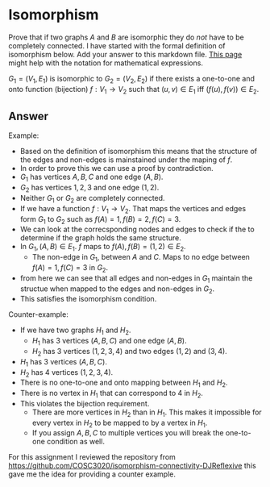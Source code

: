 # Isomorphism

Prove that if two graphs $A$ and $B$ are isomorphic they do *not* have to
be completely connected. I have started with the formal definition of
isomorphism below. Add your answer to this markdown file. [This
page](https://docs.github.com/en/get-started/writing-on-github/working-with-advanced-formatting/writing-mathematical-expressions)
might help with the notation for mathematical expressions.

$G_1=(V_1 , E_1)$ is isomorphic to $G_2 = (V_2, E_2)$ if there exists a
one-to-one and onto function (bijection) $f: V_1 \rightarrow V_2$ such that $(u,v)
\in E_1$ iff $(f(u),f(v)) \in E_2$.

## Answer 
Example:
- Based on the definition of isomorphism this means that the structure of the edges and non-edges is mainstained under the maping of $f$.
- In order to prove this we can use a proof by contradiction.
- $G_{1}$ has vertices $A, B, C$ and one edge $(A, B)$.
- $G_{2}$ has vertices $1, 2, 3$ and one edge $(1, 2)$.
- Neither $G_{1}$ or $G_{2}$ are completely connected.
- If we have a function $f: V_{1} \rightarrow V_{2}$. That maps the vertices and edges form $G_{1}$ to $G_{2}$ such as $f(A) = 1, f(B) = 2, f(C) = 3$.
- We can look at the correcsponding nodes and edges to check if the to determine if the graph holds the same structure.
- In $G_{1}, (A, B) \in E_{1}$. $f$ maps to $f(A), f(B) = (1 , 2) \in E_{2}$.
  - The non-edge in $G_{1}$, between $A$ and $C$. Maps to no edge between $f(A) = 1, f(C) = 3$ in $G_{2}$.
- from here we can see that all edges and non-edges in $G_{1}$ maintain the structue when mapped to the edges and non-edges in $G_{2}$.
- This satisfies the isomorphism condition.

Counter-example:
- If we have two graphs $H_{1}$ and $H_{2}$.
  - $H_{1}$ has 3 vertices $(A, B, C)$ and one edge $(A, B)$.
  - $H_{2}$ has 3 vertices $(1, 2, 3, 4)$ and two edges $(1, 2)$ and $(3,4)$.
- $H_{1}$ has 3 vertices $(A, B, C)$.
- $H_{2}$ has 4 vertices $(1, 2, 3, 4)$.
- There is no one-to-one and onto mapping between $H_{1}$ and $H_{2}$.
- There is no vertex in $H_{1}$ that can correspond to 4 in $H_{2}$.
- This violates the bijection requirement.
  - There are more vertices in $H_{2}$ than in $H_{1}$. This makes it impossible for every vertex in $H_{2}$ to be mapped to by a vertex in $H_{1}$.
  - If you assign $A, B, C$ to multiple vertices you will break the one-to-one condition as well.
 
For this assignment I reviewed the repository from https://github.com/COSC3020/isomorphism-connectivity-DJReflexive this gave me the idea for providing a counter example. 
